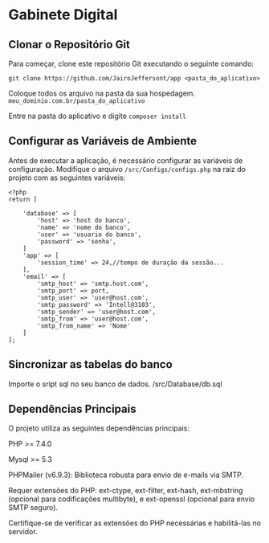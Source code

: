 # Gabinete Digital

## Clonar o Repositório Git

Para começar, clone este repositório Git executando o seguinte comando:

```
git clone https://github.com/JairoJeffersont/app <pasta_do_aplicativo>
```
Coloque todos os arquivo na pasta da sua hospedagem. `meu_dominio.com.br/pasta_do_aplicativo`

Entre na pasta do aplicativo e digite `composer install`

## Configurar as Variáveis de Ambiente

Antes de executar a aplicação, é necessário configurar as variáveis de configuração. Modifique o arquivo `/src/Configs/configs.php` na raiz do projeto com as seguintes variáveis:

```
<?php
return [

    'database' => [
        'host' => 'host do banco',
        'name' => 'nome do banco',
        'user' => 'usuario do banco',
        'password' => 'senha',
    ]
    'app' => [
        'session_time' => 24,//tempo de duração da sessão...
    ],
    'email' => [
        'smtp_host' => 'smtp.host.com',
        'smtp_port' => port,
        'smtp_user' => 'user@host.com',
        'smtp_password' => 'Intell@3103',
        'smtp_sender' => 'user@host.com',
        'smtp_from' => 'user@host.com',
        'smtp_from_name' => 'Nome'
    ]
];

```
## Sincronizar as tabelas do banco
Importe o sript sql no seu banco de dados. /src/Database/db.sql

## Dependências Principais

O projeto utiliza as seguintes dependências principais:

PHP >= 7.4.0

Mysql >= 5.3

PHPMailer (v6.9.3): Biblioteca robusta para envio de e-mails via SMTP.

Requer extensões do PHP: ext-ctype, ext-filter, ext-hash, ext-mbstring (opcional para codificações multibyte), e ext-openssl (opcional para envio SMTP seguro).

Certifique-se de verificar as extensões do PHP necessárias e habilitá-las no servidor.